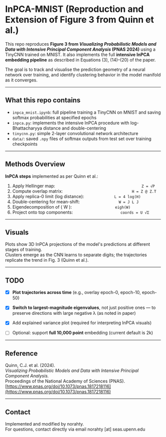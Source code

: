 # InPCA-MNIST (Reproduction and Extension of Figure 3 from Quinn et al.)

This repo reproduces **Figure 3 from _Visualizing Probabilistic Models and Data with Intensive Principal Component Analysis_ (PNAS 2024)** using a TinyCNN trained on MNIST. It also implements the full **intensive InPCA embedding pipeline** as described in Equations (3), (14)–(20) of the paper.

The goal is to track and visualise the prediction geometry of a neural network over training, and identify clustering behavior in the model manifold as it converges.

---

## What this repo contains

- `inpca_mnist.ipynb`: full pipeline training a TinyCNN on MNIST and saving softmax probabilities at specified epochs
- `inpca.py`: implements the intensive InPCA procedure with log-Bhattacharyya distance and double-centering
- `tinycnn.py`: simple 2-layer convolutional network architecture
- `data/`: saved `.npy` files of softmax outputs from test set over training checkpoints

---

## Methods Overview

**InPCA steps** implemented as per Quinn et al.:

1. Apply Hellinger map:                    `Z = √P`
2. Compute overlap matrix:                `H = Z @ Z.T`
3. Apply replica-0 limit (log distance):       `L = 4 log(H)`
4. Double-centering for mean-shift:         `W = J L J`
5. Eigendecomposition of \( W \):          `eigh(W)`
6. Project onto top components:           `coords = U √Σ`

---

## Visuals

Plots show 3D InPCA projections of the model's predictions at different stages of training.  
Clusters emerge as the CNN learns to separate digits; the trajectories replicate the trend in Fig. 3 (Quinn et al.).

---

## TODO

- [x] **Plot trajectories across time** (e.g., overlay epoch-0, epoch-10, epoch-50)
- [x] **Switch to largest-magnitude eigenvalues**, not just positive ones — to preserve directions with large negative λ (as noted in paper)
- [x] Add explained variance plot (required for interpreting InPCA visuals)

- [ ] Optional: support **full 10,000 point** embedding (current default is 2k)

---

## Reference

Quinn, C.J. et al. (2024).  
*Visualizing Probabilistic Models and Data with Intensive Principal Component Analysis.*  
Proceedings of the National Academy of Sciences (PNAS).  
[https://www.pnas.org/doi/10.1073/pnas.1817218116](https://www.pnas.org/doi/10.1073/pnas.1817218116)

---

## Contact

Implemented and modified by norahty.  
For questions, contact directly via email norahty [at] seas.upenn.edu
